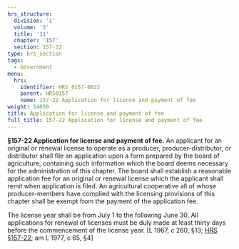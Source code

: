 ```yaml
---
hrs_structure:
  division: '1'
  volume: '3'
  title: '11'
  chapter: '157'
  section: 157-22
type: hrs_section
tags:
  - Government
menu:
  hrs:
    identifier: HRS_0157-0022
    parent: HRS0157
    name: 157-22 Application for license and payment of fee
weight: 54050
title: Application for license and payment of fee
full_title: 157-22 Application for license and payment of fee
---
```

**§157-22 Application for license and payment of fee.** An applicant for an original or renewal license to operate as a producer, producer-distributor, or distributor shall file an application upon a form prepared by the board of agriculture, containing such information which the board deems necessary for the administration of this chapter. The board shall establish a reasonable application fee for an original or renewal license which the applicant shall remit when application is filed. An agricultural cooperative all of whose producer-members have complied with the licensing provisions of this chapter shall be exempt from the payment of the application fee.

The license year shall be from July 1 to the following June 30\. All applications for renewal of licenses must be duly made at least thirty days before the commencement of the license year. [L 1967, c 260, §13; [HRS §157-22](/title-11/chapter-157/section-157-22/); am L 1977, c 65, §4]